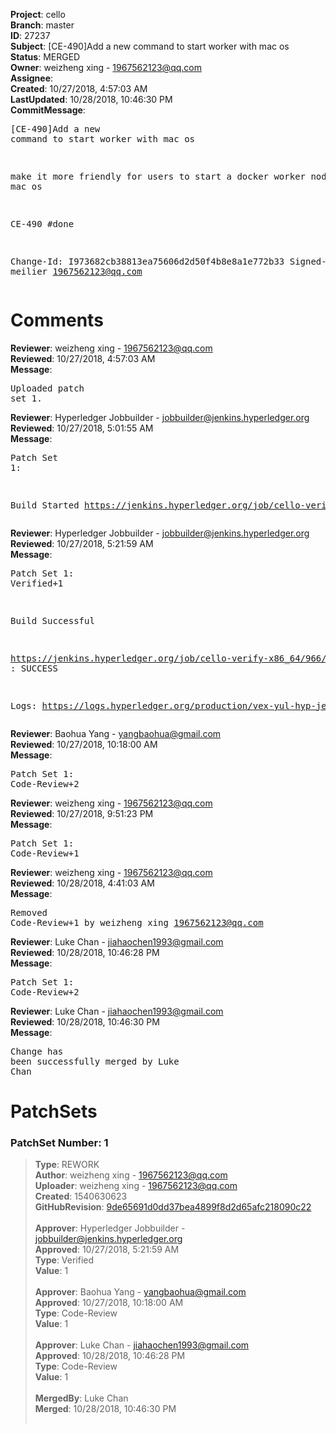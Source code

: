 <strong>Project</strong>: cello<br><strong>Branch</strong>: master<br><strong>ID</strong>: 27237<br><strong>Subject</strong>: [CE-490]Add a new command to start worker with mac os<br><strong>Status</strong>: MERGED<br><strong>Owner</strong>: weizheng xing - 1967562123@qq.com<br><strong>Assignee</strong>:<br><strong>Created</strong>: 10/27/2018, 4:57:03 AM<br><strong>LastUpdated</strong>: 10/28/2018, 10:46:30 PM<br><strong>CommitMessage</strong>:<br><pre>[CE-490]Add a new command to start worker with mac os

make it more friendly for users to start a docker worker node with mac os

CE-490 #done

Change-Id: I973682cb38813ea75606d2d50f4b8e8a1e772b33
Signed-off-by: meilier <1967562123@qq.com>
</pre><h1>Comments</h1><strong>Reviewer</strong>: weizheng xing - 1967562123@qq.com<br><strong>Reviewed</strong>: 10/27/2018, 4:57:03 AM<br><strong>Message</strong>: <pre>Uploaded patch set 1.</pre><strong>Reviewer</strong>: Hyperledger Jobbuilder - jobbuilder@jenkins.hyperledger.org<br><strong>Reviewed</strong>: 10/27/2018, 5:01:55 AM<br><strong>Message</strong>: <pre>Patch Set 1:

Build Started https://jenkins.hyperledger.org/job/cello-verify-x86_64/966/</pre><strong>Reviewer</strong>: Hyperledger Jobbuilder - jobbuilder@jenkins.hyperledger.org<br><strong>Reviewed</strong>: 10/27/2018, 5:21:59 AM<br><strong>Message</strong>: <pre>Patch Set 1: Verified+1

Build Successful 

https://jenkins.hyperledger.org/job/cello-verify-x86_64/966/ : SUCCESS

Logs: https://logs.hyperledger.org/production/vex-yul-hyp-jenkins-3/cello-verify-x86_64/966</pre><strong>Reviewer</strong>: Baohua Yang - yangbaohua@gmail.com<br><strong>Reviewed</strong>: 10/27/2018, 10:18:00 AM<br><strong>Message</strong>: <pre>Patch Set 1: Code-Review+2</pre><strong>Reviewer</strong>: weizheng xing - 1967562123@qq.com<br><strong>Reviewed</strong>: 10/27/2018, 9:51:23 PM<br><strong>Message</strong>: <pre>Patch Set 1: Code-Review+1</pre><strong>Reviewer</strong>: weizheng xing - 1967562123@qq.com<br><strong>Reviewed</strong>: 10/28/2018, 4:41:03 AM<br><strong>Message</strong>: <pre>Removed Code-Review+1 by weizheng xing <1967562123@qq.com>
</pre><strong>Reviewer</strong>: Luke Chan - jiahaochen1993@gmail.com<br><strong>Reviewed</strong>: 10/28/2018, 10:46:28 PM<br><strong>Message</strong>: <pre>Patch Set 1: Code-Review+2</pre><strong>Reviewer</strong>: Luke Chan - jiahaochen1993@gmail.com<br><strong>Reviewed</strong>: 10/28/2018, 10:46:30 PM<br><strong>Message</strong>: <pre>Change has been successfully merged by Luke Chan</pre><h1>PatchSets</h1><h3>PatchSet Number: 1</h3><blockquote><strong>Type</strong>: REWORK<br><strong>Author</strong>: weizheng xing - 1967562123@qq.com<br><strong>Uploader</strong>: weizheng xing - 1967562123@qq.com<br><strong>Created</strong>: 1540630623<br><strong>GitHubRevision</strong>: [9de65691d0dd37bea4899f8d2d65afc218090c22](https://github.com/hyperledger/cello/commit/9de65691d0dd37bea4899f8d2d65afc218090c22)<br><br><strong>Approver</strong>: Hyperledger Jobbuilder - jobbuilder@jenkins.hyperledger.org<br><strong>Approved</strong>: 10/27/2018, 5:21:59 AM<br><strong>Type</strong>: Verified<br><strong>Value</strong>: 1<br><br><strong>Approver</strong>: Baohua Yang - yangbaohua@gmail.com<br><strong>Approved</strong>: 10/27/2018, 10:18:00 AM<br><strong>Type</strong>: Code-Review<br><strong>Value</strong>: 1<br><br><strong>Approver</strong>: Luke Chan - jiahaochen1993@gmail.com<br><strong>Approved</strong>: 10/28/2018, 10:46:28 PM<br><strong>Type</strong>: Code-Review<br><strong>Value</strong>: 1<br><br><strong>MergedBy</strong>: Luke Chan<br><strong>Merged</strong>: 10/28/2018, 10:46:30 PM<br><br></blockquote>